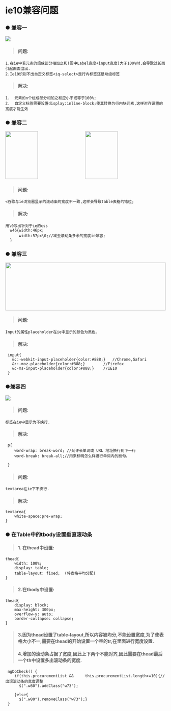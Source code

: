 # ie10兼容问题

### ● 兼容一

<img src="http://b.hiphotos.baidu.com/image/%70%69%63/item/c8ea15ce36d3d5399ffa1c963187e950342ab09b.jpg"/>

> #### 问题:
```
1.在ie中若元素的组成部分相加之和(图中Label宽度+input宽度)大于100%时,会导致过长而引起画面溢出.
2.Ie10识别不出自定义标签<iq-select>是行内标签还是块级标签
```

>#### 解决:
```
1.	元素的n个组成部分相加之和应小于或等于100%;
2.	自定义标签需要设置display:inline-block;使其转换为行内块元素,这样对齐设置的宽度才能生效

```

### ● 兼容二
<img src="http://g.hiphotos.baidu.com/image/%70%69%63/item/21a4462309f7905296be566b07f3d7ca7acbd5c5.jpg" width="45%" height="150px"/>
<img src="http://f.hiphotos.baidu.com/image/%70%69%63/item/4afbfbedab64034fbde5d253a4c379310a551dbe.jpg" width="45%" height="150px" style="margin-left:20px"/>

> #### 问题:
```
<谷歌与ie浏览器显示的滚动条的宽度不一致,这样会导致table表格的错位;

```
> #### 解决:
```
用\0写出针对于ie的css
  w46{width:46px;
      width:57px\0;//减去滚动条多余的宽度ie兼容;
  }
```

### ● 兼容三
<img src="http://a3.qpic.cn/psb?/V14NJ9ri0Nsj0U/hOQwmr3dtx7rWyiyvbji*yWxofV2dXJtxo2gOpadJGg!/b/dBABAAAAAAAA&bo=HgTnAAAAAAABB90!&rf=viewer_4" width="100%" height="150px">

> #### 问题:
```
Input的属性placeholder在ie中显示的颜色为黑色.
```

> #### 解决:
```
 input{
   &::-webkit-input-placeholder{color:#888;}   //Chrome,Safari
   &::-moz-placeholder{color:#888;}        //Firefox
   &:-ms-input-placeholder{color:#888;}    //IE10
 }
```
### ●兼容四

<img src="http://a2.qpic.cn/psb?/V14NJ9ri0Nsj0U/zPGJaWltz720piJaIcNTta70SVtblZu7vutAL4tff4Y!/b/dB4BAAAAAAAA&bo=VgJOAAAAAAADAD8!&rf=viewer_4"/>

> #### 问题:
```
标签在ie中显示为不换行.
```
> #### 解决:
```
 p{ 
    word-wrap: break-word; //允许长单词或 URL 地址换行到下一行
    word-break: break-all;//用来标明怎么样进行单词内的断句。
     
 }
```

> #### 问题:
```
textarea在ie下不换行.
```
> #### 解决:
```
textarea{
    white-space:pre-wrap; 
}
```
### ● 在Table中的tbody设置垂直滚动条

> #### 1. 在thead中设置:
```
thead{
    width: 100%;
    display: table;
    table-layout: fixed;  (将表格平均分配)
}
```
> #### 2.在tbody中设置:
```
thead{
    display: block;
    max-height: 300px;
    overflow-y: auto;
    border-collapse: collapse;
}
```
> #### 3.因为thead设置了table-layout,所以内容被均分,不能设置宽度,为了使表格大小不一,需要在thead的开始设置一个空的tr,在里面进行宽度设置.
> #### 4.增加的滚动条占据了宽度,因此上下两个不能对齐,因此需要在thead最后一个th中设置多出滚动条的宽度.
```
 ngDoCheck() {
    if(this.procurementList &&     this.procurementList.length>=10){//出现滚动条的宽度调整
      $(".w80").addClass("w73");
        
    }else{
      $(".w80").removeClass("w73");}
 }
```